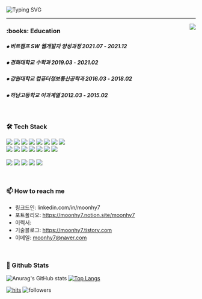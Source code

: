 <!-- 자기소개 시작 -->
<div>
<br>
 
![Typing SVG](https://readme-typing-svg.herokuapp.com?font=Indie+Flower&color=000000&size=30&center=true&lines=Hello+World+!&nbsp;+I'm+Ha+Yoon+˙ᵕ˙+&nbsp;)
</div>
 
* * *
<!-- 자기소개 끝 -->

<!-- 백준 알고리즘 레벨 시작 -->
<div align='right'>
   <!--<h3><b>🔑 Algorithm Level 	&nbsp;	&nbsp;	&nbsp;	&nbsp;	&nbsp;	&nbsp;	&nbsp;	&nbsp;	&nbsp;</b></h3>-->
   <img align='right' src="http://mazassumnida.wtf/api/v2/generate_badge?boj=moonhy7">
</div>
<!-- 백준 알고리즘 레벨 끝 -->

<!-- 교육사항 시작 -->
<div>
  <h3><b> :books: Education </b></h3>
  <h5> ⦁ 비트캠프 SW 웹개발자 양성과정 2021.07 - 2021.12 </h5>
  <h5> ⦁ 경희대학교 수학과 2019.03 - 2021.02 </h5>
  <h5> ⦁ 강원대학교 컴퓨터정보통신공학과 2016.03 - 2018.02 </h5>
  <h5> ⦁ 하남고등학교 이과계열 2012.03 - 2015.02</h5>
</div>
</br>  
<!-- 교육사항 끝 -->

<!-- 기술스택 시작 -->
<div align='left'><h3><b>🛠 Tech Stack </b></h3>
<img src="https://img.shields.io/badge/JAVA-007396?style=flat-square&logo=java&logoColor=white">
<img src="https://img.shields.io/badge/Spring-6DB33F?style=flat-square&logo=Spring&logoColor=white">
<img src="https://img.shields.io/badge/Spring Boot-6DB33F?style=flat-square&logo=Spring Boot&logoColor=white">
<img src="https://img.shields.io/badge/MySQL-4479A1?style=flat-square&logo=MySQL&logoColor=white"/></a>
<img src="https://img.shields.io/badge/MyBatis-C41E25?style=flat-square&logo=Thunderbird&logoColor=white"/>
<img src="https://img.shields.io/badge/JSP-black?style=flat-square&logo=java&logoColor=white"> 
<img src="https://img.shields.io/badge/Servlet-008CDD?style=flat-square&logo=Stripe&logoColor=white">
<!--<img src="https://img.shields.io/badge/c++-00599C?style=flat-square&logo=c%2B%2B&logoColor=white"/></a>-->
<!--<img src="https://img.shields.io/badge/-Python-3776AB?style=flat-square&logo=Python&logoColor=white"/></a>-->
<!--<img src="https://img.shields.io/badge/Oracle-F80000?style=flat-square&logo=Oracle&logoColor=white"/></a>-->
<img src="https://img.shields.io/badge/Linux-FCC624?style=flat-square&logo=Linux&logoColor=black"/></a><br>

<img src="https://img.shields.io/badge/html5-E34F26?style=flat-square&logo=html5&logoColor=white"> 
<img src="https://img.shields.io/badge/css3-1572B6?style=flat-square&logo=css3&logoColor=white"> 
<img src="https://img.shields.io/badge/javascript-F7DF1E?style=flat-square&logo=javascript&logoColor=black"> 
<img src="https://img.shields.io/badge/jquery-0769AD?style=flat-square&logo=jquery&logoColor=white"> 
<img src="https://img.shields.io/badge/bootstrap-7952B3?style=flat-square&logo=bootstrap&logoColor=white">
<img src="https://img.shields.io/badge/AJAX-2E77BC?style=flat-square&logo=Betfair&logoColor=white">
<img src="https://img.shields.io/badge/thymeleaf-005F0F?style=flat-square&logo=thymeleaf&logoColor=white"><br>

<!--<img src="https://img.shields.io/badge/JPA-232F3E?style=flat-square&logo=Spreadshirt&logoColor=white"/>-->
<br>
<img src="https://img.shields.io/badge/AWS-232F3E?style=flat-square&logo=Amazon AWS&logoColor=white"/></a>
<img src="https://img.shields.io/badge/Eclipse-2C2255?style=flat-square&logo=Eclipse IDE&logoColor=white"/></a>
<img src="https://img.shields.io/badge/Visual Studio-5C2D91?style=flat-square&logo=Visual Studio&logoColor=white"/></a>
<!--<img src="https://img.shields.io/badge/PyCharm-000000?style=flat-square&logo=PyCharm&logoColor=white"/></a>-->
<!--<img src="https://img.shields.io/badge/MySQL Workbench-4479A1?style=flat-square&logo=MySQL&logoColor=white"/></a>-->
<img src="https://img.shields.io/badge/Tomcat-F8DC75?style=flat-square&logo=Apache Tomcat&logoColor=black"/></a>
<img src="https://img.shields.io/badge/STS-6DB33F?style=flat-square&logo=Spring&logoColor=white"></a>

</p>
</div>
<!-- https://simpleicons.org/?q=java --></br>
<!-- 기술블로그 끝 -->

<!-- 연락처 시작 -->
### 📫 How to reach me
- 링크드인: linkedin.com/in/moonhy7
- 포트폴리오: <a href="https://moonhy7.notion.site/moonhy7/4749b847ce3b4c668ebe5a42e82e0b80">https://moonhy7.notion.site/moonhy7</a>
- 이력서: 
- 기술블로그: https://moonhy7.tistory.com
- 이메일: moonhy7@naver.com
<!-- 연락처 끝 -->

</br>
<h3><b> 🔭 Github Stats </b></h3>

![Anurag's GitHub stats](https://github-readme-stats.vercel.app/api?username=moonhy7&show_icons=true&theme=radical)
 [![Top Langs](https://github-readme-stats.vercel.app/api/top-langs/?username=moonhy7&layout=compact&theme=dracula)](https://github.com/metleeha)

      
[![hits](https://hits.seeyoufarm.com/api/count/incr/badge.svg?url=https%3A%2F%2Fgithub.com%2Fmoonhy7&count_bg=%237A7A7A&title_bg=%23FFADCC&icon=reverbnation.svg&icon_color=%23FF0000&title=hits&edge_flat=false)](https://hits.seeyoufarm.com)
![followers](https://img.shields.io/github/followers/moonhy7?style=social)




<!--### Hi there 👋
**moonhy7/moonhy7** is a ✨ _special_ ✨ repository because its `README.md` (this file) appears on your GitHub profile.
Here are some ideas to get you started:
- 🔭 I’m currently working on ...
- 🌱 I’m currently learning ...
- 👯 I’m looking to collaborate on ...
- 🤔 I’m looking for help with ...
- 💬 Ask me about ...
- 📫 How to reach me: ...
- 😄 Pronouns: ...
- ⚡ Fun fact: ...   
<div  align=center><h1>👋 Hi, I’m @hayoon </h1></div> 
-->


<!-- 연락처 링크 시작 -->
<!-- <a href="https://moonhy7.notion.site/4749b847ce3b4c668ebe5a42e82e0b80"> 
  <img src="https://img.shields.io/badge/Portfolio-000000?style=flat-square&logo=Notion&logoColor=white&link=https://lucky-pickle-           30d.notion.site/Notion43c6340da8464bc6916a5f495dd9356b" style="height : auto; margin-left : 10px; margin-right : 10px;"/> 
</a>

<a href="mailto:2017110453@khu.ac.kr"> 
 <img src="https://img.shields.io/badge/Gmail-d14836?style=flat-square&logo=Gmail&logoColor=white&link=mailto:2017110453@khu.ac.kr" style="height : auto; margin-left : 10px; margin-right : 10px;"/> 
</a>

<a href="https://moonhy7.tistory.com/"> 
  <img src="https://img.shields.io/badge/Tech Blog-294172?style=flat-square&logo=TVTime&logoColor=white&link=https://moonhy7.tistory.com/" style="height : auto; margin-left : 10px; margin-right : 10px;"/> 
</a>

<a href=""> 
  <img src="https://img.shields.io/badge/Resume-179C7D?style=flat-square&logo=ReverbNation&logoColor=white&link=https://moonhy7.tistory.com/" style="height : auto; margin-left : 10px; margin-right : 10px;"/> 
</a>

<a href="https://www.instagram.com/hayoon._.96/"> 
 <img src="http://img.shields.io/badge/-Instagram-E4405F?style=flat&logo=Instagram&logoColor=white&link=https://www.instagram.com/hayoon._.96/" style="height : auto; margin-left : 10px; margin-right : 10px;"/> 
</a>

<a href="https://github.com/moonhy7">
 <img src="https://img.shields.io/badge/GitHub-181717?style=flat-square&logo=GitHub&logoColor=white&link=https://github.com/moonhy7" style="height : auto; margin-left :         10px; margin-right : 10px;"/> 
 </a>

<a href="https://m.facebook.com/profile.php"> 
      <img src="https://img.shields.io/badge/Facebook-1877F2?style=flat-square&logo=Facebook&logoColor=white&link=https://m.facebook.com/profile.php" style="height : auto; margin-left : 10px; margin-right : 10px;"/> 
 </a>-->

</br>
<!-- 연락처 링크 끝 -->

<!--
<img src="https://img.shields.io/badge/Spring-6DB33F?style=for-the-badge&logo=Spring&logoColor=white"> 
<img src="https://img.shields.io/badge/oracle-F80000?style=for-the-badge&logo=oracle&logoColor=white"> 
<img src="https://img.shields.io/badge/mysql-4479A1?style=for-the-badge&logo=mysql&logoColor=white"> 
<img src="https://img.shields.io/badge/mariaDB-003545?style=for-the-badge&logo=mariaDB&logoColor=white"> 
<img src="https://img.shields.io/badge/react-61DAFB?style=for-the-badge&logo=react&logoColor=black"> 
<img src="https://img.shields.io/badge/vue.js-4FC08D?style=for-the-badge&logo=vue.js&logoColor=white"> 
<img src="https://img.shields.io/badge/github-181717?style=for-the-badge&logo=github&logoColor=white"> 
<img src="https://img.shields.io/badge/linux-FCC624?style=for-the-badge&logo=linux&logoColor=black"> 
<img src="https://img.shields.io/badge/aws-232F3E?style=for-the-badge&logo=aws&logoColor=white"> 
<img src="https://img.shields.io/badge/apache tomcat-F8DC75?style=for-the-badge&logo=apachetomcat&logoColor=white">

<img src="https://img.shields.io/badge/Java-007396?style=flat-square&logo=Java&logoColor=white"/></a> &nbsp
<img src="https://img.shields.io/badge/HTML5-E34F26?style=flat-square&logo=HTML5&logoColor=white"/></a> &nbsp
<img src="https://img.shields.io/badge/CSS3-1572B6?style=flat-square&logo=CSS3&logoColor=white"/></a> &nbsp
<img src="https://img.shields.io/badge/JavaScript-F7DF1E?style=flat-square&logo=JavaScript&logoColor=white"/></a> &nbsp
<img src="https://img.shields.io/badge/MySQL-4479A1?style=flat-square&logo=MySQL&logoColor=white"/></a> &nbsp 
<img src="https://img.shields.io/badge/c++-00599C?style=flat-square&logo=c%2B%2B&logoColor=white"/></a> &nbsp
<img src="https://img.shields.io/badge/-Python-3776AB?style=flat-square&logo=Python&logoColor=white"/></a> &nbsp
<img src="https://img.shields.io/badge/Android-3DDC84?style=flat-square&logo=Android&logoColor=white"/></a> &nbsp 
<img src="https://img.shields.io/badge/Node.js-339933?style=flat-square&logo=Node.js&logoColor=white"/></a> &nbsp
<img src="https://img.shields.io/badge/Android-3DDC84?style=flat-square&logo=Android&logoColor=white"/></a> &nbsp 
<img src="https://img.shields.io/badge/MongoDB-47A248?style=flat-square&logo=MongoDB&logoColor=white"/></a> &nbsp 
-->
 

